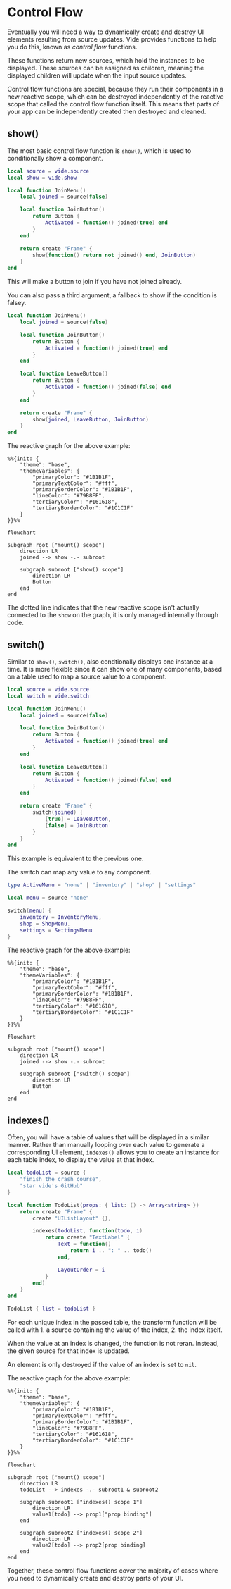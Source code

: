 # Control Flow

Eventually you will need a way to dynamically create and destroy UI elements
resulting from source updates. Vide provides functions to help you do this,
known as *control flow* functions.

These functions return new sources, which hold the instances to be displayed.
These sources can be assigned as children, meaning the displayed children
will update when the input source updates.

Control flow functions are special, because they run their components in a new
reactive scope, which can be destroyed independently of the reactive scope that
called the control flow function itself. This means that parts of your app can
be independently created then destroyed and cleaned.

## show()

The most basic control flow function is `show()`, which is used to conditionally
show a component.

```lua
local source = vide.source
local show = vide.show

local function JoinMenu()
    local joined = source(false)

    local function JoinButton()
        return Button {
            Activated = function() joined(true) end
        }
    end

    return create "Frame" {
        show(function() return not joined() end, JoinButton)
    }
end
```

This will make a button to join if you have not joined already.

You can also pass a third argument, a fallback to show if the condition is falsey.

```lua
local function JoinMenu()
    local joined = source(false)

    local function JoinButton()
        return Button {
            Activated = function() joined(true) end
        }
    end

    local function LeaveButton()
        return Button {
            Activated = function() joined(false) end
        }
    end

    return create "Frame" {
        show(joined, LeaveButton, JoinButton)
    }
end
```

The reactive graph for the above example:

```mermaid
%%{init: {
    "theme": "base",
    "themeVariables": {
        "primaryColor": "#1B1B1F",
        "primaryTextColor": "#fff",
        "primaryBorderColor": "#1B1B1F",
        "lineColor": "#79B8FF",
        "tertiaryColor": "#161618",
        "tertiaryBorderColor": "#1C1C1F"
    }
}}%%

flowchart

subgraph root ["mount() scope"]
    direction LR
    joined --> show -.- subroot

    subgraph subroot ["show() scope"]
        direction LR
        Button
    end
end
```

The dotted line indicates that the new reactive scope isn't actually connected
to the `show` on the graph, it is only managed internally through code.

## switch()

Similar to `show()`, `switch()`, also condtionally displays one instance at a
time. It is more flexible since it can show one of many components, based on a
table used to map a source value to a component.

```lua
local source = vide.source
local switch = vide.switch

local function JoinMenu()
    local joined = source(false)

    local function JoinButton()
        return Button {
            Activated = function() joined(true) end
        }
    end

    local function LeaveButton()
        return Button {
            Activated = function() joined(false) end
        }
    end

    return create "Frame" {
        switch(joined) {
            [true] = LeaveButton,
            [false] = JoinButton
        }
    }
end
```

This example is equivalent to the previous one.

The switch can map any value to any component.

```lua
type ActiveMenu = "none" | "inventory" | "shop" | "settings"

local menu = source "none"

switch(menu) {
    inventory = InventoryMenu,
    shop = ShopMenu.
    settings = SettingsMenu
}
```

The reactive graph for the above example:

```mermaid
%%{init: {
    "theme": "base",
    "themeVariables": {
        "primaryColor": "#1B1B1F",
        "primaryTextColor": "#fff",
        "primaryBorderColor": "#1B1B1F",
        "lineColor": "#79B8FF",
        "tertiaryColor": "#161618",
        "tertiaryBorderColor": "#1C1C1F"
    }
}}%%

flowchart

subgraph root ["mount() scope"]
    direction LR
    joined --> show -.- subroot

    subgraph subroot ["switch() scope"]
        direction LR
        Button
    end
end
```

## indexes()

Often, you will have a table of values that will be displayed in a similar
manner. Rather than manually looping over each value to generate a corresponding
UI element, `indexes()` allows you to create an instance for each table index,
to display the value at that index.

```lua
local todoList = source {
    "finish the crash course",
    "star vide's GitHub"
}

local function TodoList(props: { list: () -> Array<string> })
    return create "Frame" {
        create "UIListLayout" {},

        indexes(todoList, function(todo, i)
            return create "TextLabel" {
                Text = function()
                    return i .. ": " .. todo()
                end,

                LayoutOrder = i
            }
        end)
    }
end

TodoList { list = todoList }
```

For each unique index in the passed table, the transform function will be called
with 1. a source containing the value of the index, 2. the index itself.

When the value at an index is changed, the function is not reran. Instead, the
given source for that index is updated.

An element is only destroyed if the value of an index is set to `nil`.

The reactive graph for the above example:

```mermaid
%%{init: {
    "theme": "base",
    "themeVariables": {
        "primaryColor": "#1B1B1F",
        "primaryTextColor": "#fff",
        "primaryBorderColor": "#1B1B1F",
        "lineColor": "#79B8FF",
        "tertiaryColor": "#161618",
        "tertiaryBorderColor": "#1C1C1F"
    }
}}%%

flowchart

subgraph root ["mount() scope"]
    direction LR
    todoList --> indexes -.- subroot1 & subroot2

    subgraph subroot1 ["indexes() scope 1"]
        direction LR
        value1[todo] --> prop1["prop binding"]
    end

    subgraph subroot2 ["indexes() scope 2"]
        direction LR
        value2[todo] --> prop2[prop binding]
    end
end
```

Together, these control flow functions cover the majority of cases where you
need to dynamically create and destroy parts of your UI.
